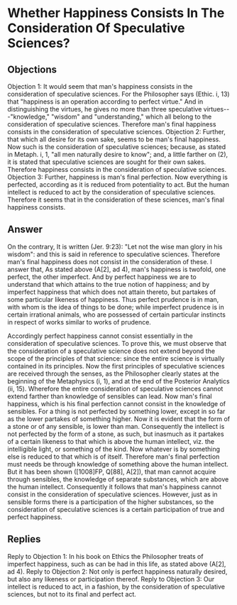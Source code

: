 # Whether Happiness Consists In The Consideration Of Speculative Sciences?
## Objections
Objection 1: It would seem that man's happiness consists in the consideration of speculative sciences. For the Philosopher says (Ethic. i, 13) that "happiness is an operation according to perfect virtue." And in distinguishing the virtues, he gives no more than three speculative virtues---"knowledge," "wisdom" and "understanding," which all belong to the consideration of speculative sciences. Therefore man's final happiness consists in the consideration of speculative sciences.
Objection 2: Further, that which all desire for its own sake, seems to be man's final happiness. Now such is the consideration of speculative sciences; because, as stated in Metaph. i, 1, "all men naturally desire to know"; and, a little farther on (2), it is stated that speculative sciences are sought for their own sakes. Therefore happiness consists in the consideration of speculative sciences.
Objection 3: Further, happiness is man's final perfection. Now everything is perfected, according as it is reduced from potentiality to act. But the human intellect is reduced to act by the consideration of speculative sciences. Therefore it seems that in the consideration of these sciences, man's final happiness consists.
## Answer
On the contrary, It is written (Jer. 9:23): "Let not the wise man glory in his wisdom": and this is said in reference to speculative sciences. Therefore man's final happiness does not consist in the consideration of these.
I answer that, As stated above (A[2], ad 4), man's happiness is twofold, one perfect, the other imperfect. And by perfect happiness we are to understand that which attains to the true notion of happiness; and by imperfect happiness that which does not attain thereto, but partakes of some particular likeness of happiness. Thus perfect prudence is in man, with whom is the idea of things to be done; while imperfect prudence is in certain irrational animals, who are possessed of certain particular instincts in respect of works similar to works of prudence.

Accordingly perfect happiness cannot consist essentially in the consideration of speculative sciences. To prove this, we must observe that the consideration of a speculative science does not extend beyond the scope of the principles of that science: since the entire science is virtually contained in its principles. Now the first principles of speculative sciences are received through the senses, as the Philosopher clearly states at the beginning of the Metaphysics (i, 1), and at the end of the Posterior Analytics (ii, 15). Wherefore the entire consideration of speculative sciences cannot extend farther than knowledge of sensibles can lead. Now man's final happiness, which is his final perfection cannot consist in the knowledge of sensibles. For a thing is not perfected by something lower, except in so far as the lower partakes of something higher. Now it is evident that the form of a stone or of any sensible, is lower than man. Consequently the intellect is not perfected by the form of a stone, as such, but inasmuch as it partakes of a certain likeness to that which is above the human intellect, viz. the intelligible light, or something of the kind. Now whatever is by something else is reduced to that which is of itself. Therefore man's final perfection must needs be through knowledge of something above the human intellect. But it has been shown ([1008]FP, Q[88], A[2]), that man cannot acquire through sensibles, the knowledge of separate substances, which are above the human intellect. Consequently it follows that man's happiness cannot consist in the consideration of speculative sciences. However, just as in sensible forms there is a participation of the higher substances, so the consideration of speculative sciences is a certain participation of true and perfect happiness.
## Replies
Reply to Objection 1: In his book on Ethics the Philosopher treats of imperfect happiness, such as can be had in this life, as stated above (A[2], ad 4).
Reply to Objection 2: Not only is perfect happiness naturally desired, but also any likeness or participation thereof.
Reply to Objection 3: Our intellect is reduced to act, in a fashion, by the consideration of speculative sciences, but not to its final and perfect act.